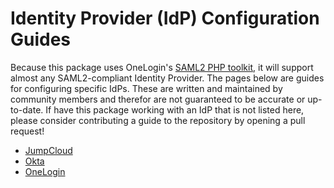 # Identity Provider (IdP) Configuration Guides

Because this package uses OneLogin's [SAML2 PHP toolkit](https://github.com/SAML-Toolkits/php-saml), it will
support almost any SAML2-compliant Identity Provider. The pages below are guides for configuring specific
IdPs. These are written and maintained by community members and therefor are not guaranteed to be accurate or
up-to-date. If have this package working with an IdP that is not listed here, please consider contributing a guide to 
the repository by opening a pull request!

- [JumpCloud](idp/JUMPCLOUD.md)
- [Okta](idp/OKTA.md)
- [OneLogin](idp/ONELOGIN.md)